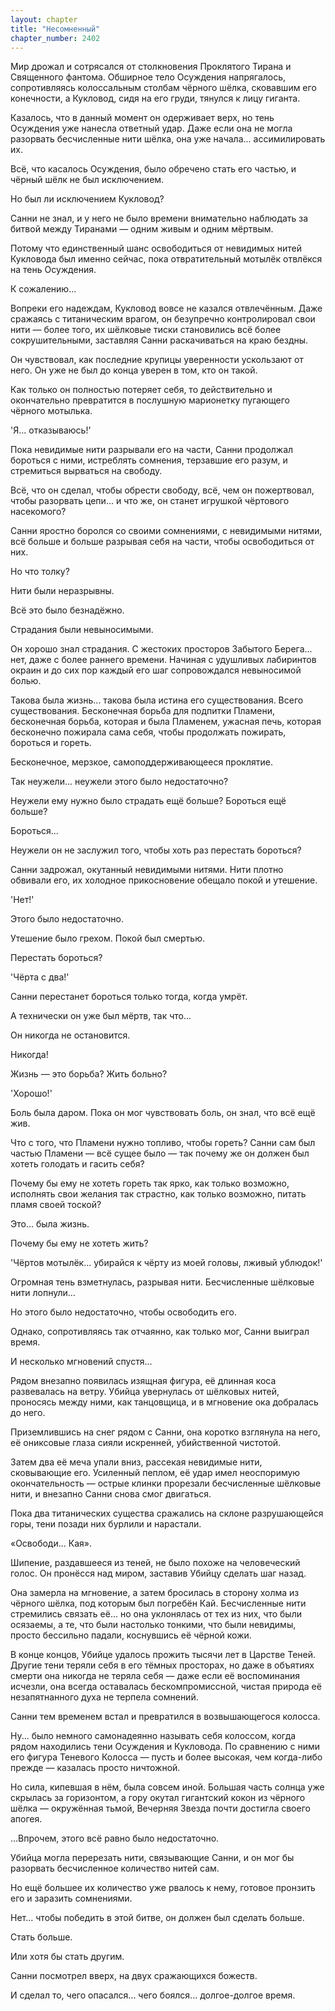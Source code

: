 ```yaml
---
layout: chapter
title: "Несомненный"
chapter_number: 2402
---
```




Мир дрожал и сотрясался от столкновения Проклятого Тирана и Священного фантома. Обширное тело Осуждения напрягалось, сопротивляясь колоссальным столбам чёрного шёлка, сковавшим его конечности, а Кукловод, сидя на его груди, тянулся к лицу гиганта.

Казалось, что в данный момент он одерживает верх, но тень Осуждения уже нанесла ответный удар. Даже если она не могла разорвать бесчисленные нити шёлка, она уже начала... ассимилировать их.

Всё, что касалось Осуждения, было обречено стать его частью, и чёрный шёлк не был исключением.

Но был ли исключением Кукловод?

Санни не знал, и у него не было времени внимательно наблюдать за битвой между Тиранами — одним живым и одним мёртвым.

Потому что единственный шанс освободиться от невидимых нитей Кукловода был именно сейчас, пока отвратительный мотылёк отвлёкся на тень Осуждения.

К сожалению...

Вопреки его надеждам, Кукловод вовсе не казался отвлечённым. Даже сражаясь с титаническим врагом, он безупречно контролировал свои нити — более того, их шёлковые тиски становились всё более сокрушительными, заставляя Санни раскачиваться на краю бездны.

Он чувствовал, как последние крупицы уверенности ускользают от него. Он уже не был до конца уверен в том, кто он такой.

Как только он полностью потеряет себя, то действительно и окончательно превратится в послушную марионетку пугающего чёрного мотылька.

'Я... отказываюсь!'

Пока невидимые нити разрывали его на части, Санни продолжал бороться с ними, истреблять сомнения, терзавшие его разум, и стремиться вырваться на свободу.

Всё, что он сделал, чтобы обрести свободу, всё, чем он пожертвовал, чтобы разорвать цепи... и что же, он станет игрушкой чёртового насекомого?

Санни яростно боролся со своими сомнениями, с невидимыми нитями, всё больше и больше разрывая себя на части, чтобы освободиться от них.

Но что толку?

Нити были неразрывны.

Всё это было безнадёжно.

Страдания были невыносимыми.

Он хорошо знал страдания. С жестоких просторов Забытого Берега... нет, даже с более раннего времени. Начиная с удушливых лабиринтов окраин и до сих пор каждый его шаг сопровождался невыносимой болью.

Такова была жизнь... такова была истина его существования. Всего существования. Бесконечная борьба для подпитки Пламени, бесконечная борьба, которая и была Пламенем, ужасная печь, которая бесконечно пожирала сама себя, чтобы продолжать пожирать, бороться и гореть.

Бесконечное, мерзкое, самоподдерживающееся проклятие.

Так неужели... неужели этого было недостаточно?

Неужели ему нужно было страдать ещё больше? Бороться ещё больше?

Бороться...

Неужели он не заслужил того, чтобы хоть раз перестать бороться?

Санни задрожал, окутанный невидимыми нитями. Нити плотно обвивали его, их холодное прикосновение обещало покой и утешение.

'Нет!'

Этого было недостаточно.

Утешение было грехом. Покой был смертью.

Перестать бороться?

'Чёрта с два!'

Санни перестанет бороться только тогда, когда умрёт.

А технически он уже был мёртв, так что...

Он никогда не остановится.

Никогда!

Жизнь — это борьба? Жить больно?

'Хорошо!'

Боль была даром. Пока он мог чувствовать боль, он знал, что всё ещё жив.

Что с того, что Пламени нужно топливо, чтобы гореть? Санни сам был частью Пламени — всё сущее было — так почему же он должен был хотеть голодать и гасить себя?

Почему бы ему не хотеть гореть так ярко, как только возможно, исполнять свои желания так страстно, как только возможно, питать пламя своей тоской?

Это... была жизнь.

Почему бы ему не хотеть жить?

'Чёртов мотылёк... убирайся к чёрту из моей головы, лживый ублюдок!'

Огромная тень взметнулась, разрывая нити. Бесчисленные шёлковые нити лопнули...

Но этого было недостаточно, чтобы освободить его.

Однако, сопротивляясь так отчаянно, как только мог, Санни выиграл время.

И несколько мгновений спустя...

Рядом внезапно появилась изящная фигура, её длинная коса развевалась на ветру. Убийца увернулась от шёлковых нитей, проносясь между ними, как танцовщица, и в мгновение ока добралась до него.

Приземлившись на снег рядом с Санни, она коротко взглянула на него, её ониксовые глаза сияли искренней, убийственной чистотой.

Затем два её меча упали вниз, рассекая невидимые нити, сковывающие его. Усиленный пеплом, её удар имел неоспоримую окончательность — острые клинки прорезали бесчисленные шёлковые нити, и внезапно Санни снова смог двигаться.

Пока два титанических существа сражались на склоне разрушающейся горы, тени позади них бурлили и нарастали.

«Освободи... Кая».

Шипение, раздавшееся из теней, не было похоже на человеческий голос. Он пронёсся над миром, заставив Убийцу сделать шаг назад.

Она замерла на мгновение, а затем бросилась в сторону холма из чёрного шёлка, под которым был погребён Кай. Бесчисленные нити стремились связать её... но она уклонялась от тех из них, что были осязаемы, а те, что были настолько тонкими, что были невидимы, просто бессильно падали, коснувшись её чёрной кожи.

В конце концов, Убийце удалось прожить тысячи лет в Царстве Теней. Другие тени теряли себя в его тёмных просторах, но даже в объятиях смерти она никогда не теряла себя — даже если её воспоминания исчезли, она всегда оставалась бескомпромиссной, чистая природа её незапятнанного духа не терпела сомнений.

Санни тем временем встал и превратился в возвышающегося колосса.

Ну... было немного самонадеянно называть себя колоссом, когда рядом находились тени Осуждения и Кукловода. По сравнению с ними его фигура Теневого Колосса — пусть и более высокая, чем когда-либо прежде — казалась просто ничтожной.

Но сила, кипевшая в нём, была совсем иной. Большая часть солнца уже скрылась за горизонтом, а гору окутал гигантский кокон из чёрного шёлка — окружённая тьмой, Вечерняя Звезда почти достигла своего апогея.

...Впрочем, этого всё равно было недостаточно.

Убийца могла перерезать нити, связывающие Санни, и он мог бы разорвать бесчисленное количество нитей сам.

Но ещё большее их количество уже рвалось к нему, готовое пронзить его и заразить сомнениями.

Нет... чтобы победить в этой битве, он должен был сделать больше.

Стать больше.

Или хотя бы стать другим.

Санни посмотрел вверх, на двух сражающихся божеств.

И сделал то, чего опасался... чего боялся... долгое-долгое время.

